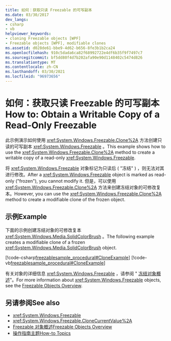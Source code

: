 ```yaml
---
title: 如何：获取只读 Freezable 的可写副本
ms.date: 03/30/2017
dev_langs:
- csharp
- vb
helpviewer_keywords:
- cloning Freezable objects [WPF]
- Freezable objects [WPF], modifiable clones
ms.assetid: d028de61-bbe9-4d62-b656-8fe3b1b2ca24
ms.openlocfilehash: 910c5dada6ca82f68992722e4df6b35f9f7497c7
ms.sourcegitcommit: bf5dd80f4d7b202afa90e90d1148402c5474d826
ms.translationtype: MT
ms.contentlocale: zh-CN
ms.lasthandoff: 03/30/2021
ms.locfileid: "96973656"
---
```

# <a name="how-to-obtain-a-writable-copy-of-a-read-only-freezable"></a><span data-ttu-id="5a1c6-102">如何：获取只读 Freezable 的可写副本</span><span class="sxs-lookup"><span data-stu-id="5a1c6-102">How to: Obtain a Writable Copy of a Read-Only Freezable</span></span>
<span data-ttu-id="5a1c6-103">此示例演示如何使用 <xref:System.Windows.Freezable.Clone%2A> 方法创建只读的可写副本 <xref:System.Windows.Freezable> 。</span><span class="sxs-lookup"><span data-stu-id="5a1c6-103">This example shows how to use the <xref:System.Windows.Freezable.Clone%2A> method to create a writable copy of a read-only <xref:System.Windows.Freezable>.</span></span>  
  
 <span data-ttu-id="5a1c6-104">将 <xref:System.Windows.Freezable> 对象标记为只读后 ( "冻结" ) ，则无法对其进行修改。</span><span class="sxs-lookup"><span data-stu-id="5a1c6-104">After a <xref:System.Windows.Freezable> object is marked as read-only ("frozen"), you cannot modify it.</span></span> <span data-ttu-id="5a1c6-105">但是，可以使用 <xref:System.Windows.Freezable.Clone%2A> 方法来创建冻结对象的可修改复本。</span><span class="sxs-lookup"><span data-stu-id="5a1c6-105">However, you can use the <xref:System.Windows.Freezable.Clone%2A> method to create a modifiable clone of the frozen object.</span></span>  
  
## <a name="example"></a><span data-ttu-id="5a1c6-106">示例</span><span class="sxs-lookup"><span data-stu-id="5a1c6-106">Example</span></span>  
 <span data-ttu-id="5a1c6-107">下面的示例创建冻结对象的可修改复本 <xref:System.Windows.Media.SolidColorBrush> 。</span><span class="sxs-lookup"><span data-stu-id="5a1c6-107">The following example creates a modifiable clone of a frozen <xref:System.Windows.Media.SolidColorBrush> object.</span></span>  
  
 [!code-csharp[freezablesample_procedural#CloneExample](~/samples/snippets/csharp/VS_Snippets_Wpf/freezablesample_procedural/CSharp/freezablesample.cs#cloneexample)]
 [!code-vb[freezablesample_procedural#CloneExample](~/samples/snippets/visualbasic/VS_Snippets_Wpf/freezablesample_procedural/visualbasic/freezablesample.vb#cloneexample)]  
  
 <span data-ttu-id="5a1c6-108">有关对象的详细信息 <xref:System.Windows.Freezable> ，请参阅 " [冻结对象概述](freezable-objects-overview.md)"。</span><span class="sxs-lookup"><span data-stu-id="5a1c6-108">For more information about <xref:System.Windows.Freezable> objects, see the [Freezable Objects Overview](freezable-objects-overview.md).</span></span>  
  
## <a name="see-also"></a><span data-ttu-id="5a1c6-109">另请参阅</span><span class="sxs-lookup"><span data-stu-id="5a1c6-109">See also</span></span>

- <xref:System.Windows.Freezable>
- <xref:System.Windows.Freezable.CloneCurrentValue%2A>
- [<span data-ttu-id="5a1c6-110">Freezable 对象概述</span><span class="sxs-lookup"><span data-stu-id="5a1c6-110">Freezable Objects Overview</span></span>](freezable-objects-overview.md)
- [<span data-ttu-id="5a1c6-111">操作指南主题</span><span class="sxs-lookup"><span data-stu-id="5a1c6-111">How-to Topics</span></span>](base-elements-how-to-topics.md)
